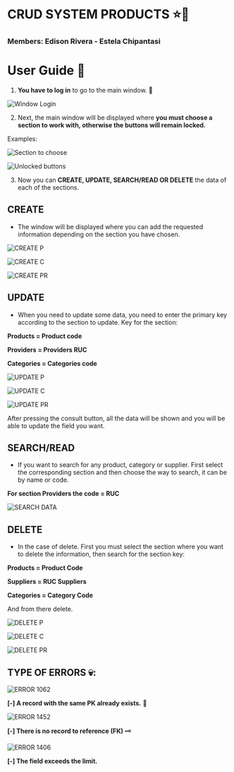 # CRUD SYSTEM PRODUCTS ⭐📝
### Members: **Edison Rivera** - **Estela Chipantasi**

# **User Guide** 📑

1. **You have to log in** to go to the main window. 🔐
   
![Window Login](assets/window_login.png) 

2. Next, the main window will be displayed where **you must choose a section to work with, otherwise the buttons will remain locked.**

Examples:

![Section to choose](assets/example_one.png)

![Unlocked buttons](assets/example_two.png)

3. Now you can **CREATE, UPDATE, SEARCH/READ OR DELETE** the data of each of the sections.

## CREATE
* The window will be displayed where you can add the requested information depending on the section you have chosen. 
  
![CREATE P](assets/createP.png)

![CREATE C](assets/createC.png)

![CREATE PR](assets/createPR.png)

## UPDATE

* When you need to update some data, you need to enter the primary key according to the section to update. 
Key for the section:

**Products = Product code**

**Providers = Providers RUC**

**Categories = Categories code**

![UPDATE P](assets/updateP.png)

![UPDATE C](assets/updateC.png)

![UPDATE PR](assets/updatePR.png)

After pressing the consult button, all the data will be shown and you will be able to update the field you want.

## SEARCH/READ

* If you want to search for any product, category or supplier. First select the corresponding section and then choose the way to search, it can be by name or code.
  
**For section Providers the code = RUC**

![SEARCH DATA](assets/read.png)

## DELETE

* In the case of delete. First you must select the section where you want to delete the information, then search for the section key:
  
**Products = Product Code**

**Suppliers = RUC Suppliers**

**Categories = Category Code**

And from there delete.

![DELETE P](assets/deleteP.png)

![DELETE C](assets/deleteC.png)

![DELETE PR](assets/deletePR.png)

## **TYPE OF ERRORS 💀:**
![ERROR 1062](assets/error62.png)
   
**[-] A record with the same PK already exists.** 🔑
   
![ERROR 1452](assets/error52.png)

**[-] There is no record to reference (FK)** 🗝
   
![ERROR 1406](assets/error06.png)

**[-] The field exceeds the limit.**
